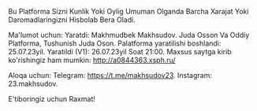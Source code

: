 Bu Platforma Sizni Kunlik Yoki Oylig Umuman Olganda Barcha Xarajat Yoki Daromadlaringizni Hisbolab Bera Oladi.

Ma'lumot uchun:
  Yaratdi: Makhmudbek Makhsudov.
  Juda Osson Va Oddiy Platforma, Tushunish Juda Oson.
  Palatforma yaratilishi boshlandi: 25.07.23yil.
  Yaratildi (V1): 26.07.23yil Soat 21:00.
  Maxsus saytga kirib ko'rishingiz ham mumkin: http://a0844363.xsph.ru/

Aloqa uchun:
  Telegram: https://t.me/makhsudov23.
  Instagram: 23.makhsudov.
  



E'tiboringiz uchun Raxmat!
